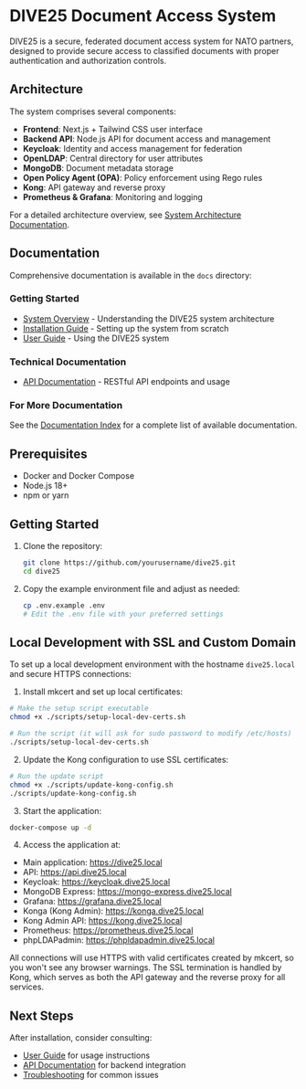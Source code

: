 # DIVE25 Document Access System

DIVE25 is a secure, federated document access system for NATO partners, designed to provide secure access to classified documents with proper authentication and authorization controls.

## Architecture

The system comprises several components:

- **Frontend**: Next.js + Tailwind CSS user interface
- **Backend API**: Node.js API for document access and management
- **Keycloak**: Identity and access management for federation
- **OpenLDAP**: Central directory for user attributes
- **MongoDB**: Document metadata storage
- **Open Policy Agent (OPA)**: Policy enforcement using Rego rules
- **Kong**: API gateway and reverse proxy
- **Prometheus & Grafana**: Monitoring and logging

For a detailed architecture overview, see [System Architecture Documentation](docs/architecture/overview.md).

## Documentation

Comprehensive documentation is available in the `docs` directory:

### Getting Started

- [System Overview](docs/architecture/overview.md) - Understanding the DIVE25 system architecture
- [Installation Guide](docs/deployment/installation.md) - Setting up the system from scratch
- [User Guide](docs/user/guide.md) - Using the DIVE25 system

### Technical Documentation

- [API Documentation](docs/technical/api.md) - RESTful API endpoints and usage

### For More Documentation

See the [Documentation Index](docs/index.md) for a complete list of available documentation.

## Prerequisites

- Docker and Docker Compose
- Node.js 18+
- npm or yarn

## Getting Started

1. Clone the repository:
   ```bash
   git clone https://github.com/yourusername/dive25.git
   cd dive25
   ```

2. Copy the example environment file and adjust as needed:
   ```bash
   cp .env.example .env
   # Edit the .env file with your preferred settings
   ```

## Local Development with SSL and Custom Domain

To set up a local development environment with the hostname `dive25.local` and secure HTTPS connections:

1. Install mkcert and set up local certificates:

```bash
# Make the setup script executable
chmod +x ./scripts/setup-local-dev-certs.sh

# Run the script (it will ask for sudo password to modify /etc/hosts)
./scripts/setup-local-dev-certs.sh
```

2. Update the Kong configuration to use SSL certificates:

```bash
# Run the update script
chmod +x ./scripts/update-kong-config.sh
./scripts/update-kong-config.sh
```

3. Start the application:

```bash
docker-compose up -d
```

4. Access the application at:

- Main application: https://dive25.local
- API: https://api.dive25.local
- Keycloak: https://keycloak.dive25.local
- MongoDB Express: https://mongo-express.dive25.local
- Grafana: https://grafana.dive25.local
- Konga (Kong Admin): https://konga.dive25.local
- Kong Admin API: https://kong.dive25.local
- Prometheus: https://prometheus.dive25.local
- phpLDAPadmin: https://phpldapadmin.dive25.local

All connections will use HTTPS with valid certificates created by mkcert, so you won't see any browser warnings. 
The SSL termination is handled by Kong, which serves as both the API gateway and the reverse proxy for all services.

## Next Steps

After installation, consider consulting:

- [User Guide](docs/user/guide.md) for usage instructions
- [API Documentation](docs/technical/api.md) for backend integration
- [Troubleshooting](docs/deployment/installation.md#troubleshooting) for common issues